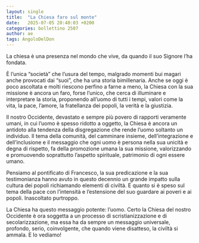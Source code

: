 ```yaml
---
layout: single
title:  "La Chiesa faro sul monte"
date:   2025-07-05 20:40:03 +0200
categories: bollettino 2507
author: ae
tags: AngoloDelDon
---
```



La chiesa è una presenza nel mondo che vive, da quando il suo Signore l’ha fondata.

È l’unica “società” che l’usura del tempo, malgrado momenti bui magari anche provocati dai “suoi”, che ha una storia bimillenaria. Anche se oggi è poco ascoltata e molti riescono perfino a farne a meno, la Chiesa con la sua missione è ancora un faro, forse l’unico, che cerca di illuminare e interpretare la storia, proponendo all’uomo di tutti i tempi, valori come la vita, la pace, l’amore, la fratellanza dei popoli, la verità e la giustizia.

Il nostro Occidente, devastato e sempre più povero di rapporti veramente umani, in cui l’uomo è spesso ridotto a oggetto, la Chiesa è ancora un antidoto alla tendenza della disgregazione che rende l’uomo soltanto un individuo. Il tema della comunità, del camminare insieme, dell’integrazione e dell’inclusione e il messaggio che ogni uomo è persona nella sua unicità e degna di rispetto, fa della promozione umana la sua missione, valorizzando e promuovendo soprattutto l’aspetto spirituale, patrimonio di ogni essere umano.

Pensiamo al pontificato di Francesco, la sua predicazione e la sua testimonianza hanno avuto in questo decennio un grande impatto sulla cultura dei popoli richiamando elementi di civiltà. E quanto si è speso sul tema della pace con l’intensità e l’estensione del suo guardare ai poveri e ai popoli. Inascoltato purtroppo.

La Chiesa ha questo messaggio potente: l’uomo. Certo la Chiesa del nostro Occidente è ora soggetta a un processo di scristianizzazione e di secolarizzazione, ma essa ha da sempre un messaggio universale, profondo, serio, coinvolgente, che quando viene disatteso, la civiltà si ammala. E lo vediamo!



